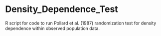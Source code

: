 # Density_Dependence_Test
R script for code to run Pollard et al. (1987) randomization test for density dependence within observed population data.
